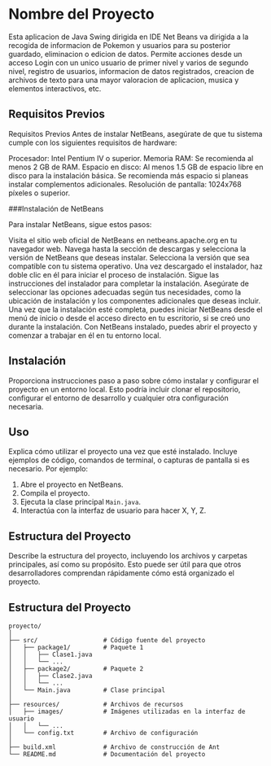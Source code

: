# Nombre del Proyecto

Esta aplicacion de Java Swing dirigida en IDE Net Beans va dirigida a la recogida de informacion de Pokemon y usuarios para su posterior guardado, eliminacion o edicion de datos. Permite acciones desde un acceso Login con un unico usuario de primer nivel y varios de segundo nivel, registro de usuarios, informacion de datos registrados, creacion de archivos de texto para una mayor valoracion de aplicacion, musica y elementos interactivos, etc.

## Requisitos Previos

Requisitos Previos
Antes de instalar NetBeans, asegúrate de que tu sistema cumple con los siguientes requisitos de hardware:

Procesador: Intel Pentium IV o superior.
Memoria RAM: Se recomienda al menos 2 GB de RAM.
Espacio en disco: Al menos 1.5 GB de espacio libre en disco para la instalación básica. Se recomienda más espacio si planeas instalar complementos adicionales.
Resolución de pantalla: 1024x768 píxeles o superior.

###Instalación de NetBeans

Para instalar NetBeans, sigue estos pasos:

Visita el sitio web oficial de NetBeans en netbeans.apache.org en tu navegador web.
Navega hasta la sección de descargas y selecciona la versión de NetBeans que deseas instalar. Selecciona la versión que sea compatible con tu sistema operativo.
Una vez descargado el instalador, haz doble clic en él para iniciar el proceso de instalación.
Sigue las instrucciones del instalador para completar la instalación. Asegúrate de seleccionar las opciones adecuadas según tus necesidades, como la ubicación de instalación y los componentes adicionales que deseas incluir.
Una vez que la instalación esté completa, puedes iniciar NetBeans desde el menú de inicio o desde el acceso directo en tu escritorio, si se creó uno durante la instalación.
Con NetBeans instalado, puedes abrir el proyecto y comenzar a trabajar en él en tu entorno local.

## Instalación

Proporciona instrucciones paso a paso sobre cómo instalar y configurar el proyecto en un entorno local. Esto podría incluir clonar el repositorio, configurar el entorno de desarrollo y cualquier otra configuración necesaria.

## Uso

Explica cómo utilizar el proyecto una vez que esté instalado. Incluye ejemplos de código, comandos de terminal, o capturas de pantalla si es necesario. Por ejemplo:

1. Abre el proyecto en NetBeans.
2. Compila el proyecto.
3. Ejecuta la clase principal `Main.java`.
4. Interactúa con la interfaz de usuario para hacer X, Y, Z.

## Estructura del Proyecto

Describe la estructura del proyecto, incluyendo los archivos y carpetas principales, así como su propósito. Esto puede ser útil para que otros desarrolladores comprendan rápidamente cómo está organizado el proyecto.

## Estructura del Proyecto

```plaintext
proyecto/
│
├── src/                  # Código fuente del proyecto
│   ├── package1/         # Paquete 1
│   │   ├── Clase1.java
│   │   └── ...
│   ├── package2/         # Paquete 2
│   │   ├── Clase2.java
│   │   └── ...
│   └── Main.java         # Clase principal
│
├── resources/            # Archivos de recursos
│   ├── images/           # Imágenes utilizadas en la interfaz de usuario
│   │   └── ...
│   └── config.txt        # Archivo de configuración
│
├── build.xml             # Archivo de construcción de Ant
└── README.md             # Documentación del proyecto
